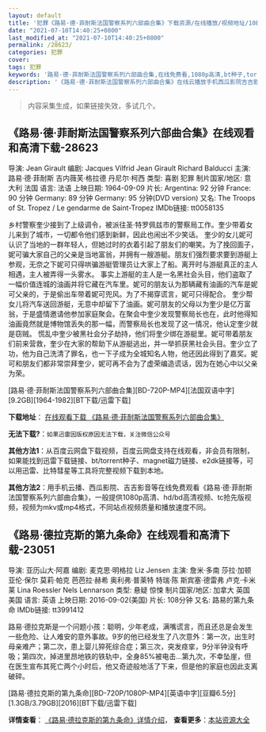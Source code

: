 ```yaml
---
layout: default
title: '犯罪《路易·德·菲耐斯法国警察系列六部曲合集》下载资源/在线播放/视频地址/1080p/高清/蓝光'
date: "2021-07-10T14:40:25+0800"
last_modified_at: "2021-07-10T14:40:25+0800"
permalink: /28623/
categories: 犯罪
cover:
tags: 犯罪
keywords: '路易·德·菲耐斯法国警察系列六部曲合集,在线免费看,1080p高清,bt种子,torrent,百度云盘,magnet,磁力链,迅雷下载资源'
description: '《路易·德·菲耐斯法国警察系列六部曲合集》在线云播放手机西瓜影院吉吉影音免费看，1080p高清bd/hd未删减完整版和tc抢先枪版，mkv/mp4格式，附带bt/torrent种子、magnet/磁力链、百度云盘、网盘资源迅雷下载链接'
---
```


>内容采集生成，如果链接失效，多试几个。


## 《路易·德·菲耐斯法国警察系列六部曲合集》在线观看和高清下载-28623

导演: Jean Girault 编剧: Jacques Vilfrid Jean Girault Richard Balducci 主演: 路易·德·菲耐斯 吉内薇芙·格拉德 丹尼尔·柯西 类型: 喜剧 犯罪 制片国家/地区: 意大利 法国 语言: 法语 上映日期: 1964-09-09 片长: Argentina: 92 分钟 France: 90 分钟 Germany: 89 分钟 Germany: 95 分钟(DVD version) 又名: The Troops of St. Tropez / Le gendarme de Saint-Tropez IMDb链接: tt0058135

乡村警察奎少接到了上级调令，被派往圣·特罗佩兹市的警察局工作。奎少带着女儿来到了城市，一切都令他们感到新鲜，因此也闹出不少笑话。 奎少的女儿妮可认识了当地的一群年轻人，但她过时的衣着引起了朋友们的嘲笑。为了挽回面子，妮可骗大家自己的父亲是当地富翁，并拥有一艘游艇。朋友们强烈要求要到游艇上参观，无奈之下妮可只得哄骗游艇管理员让大家上了船。离开时与游艇真正的主人相遇，主人被弄得一头雾水。 事实上游艇的主人是一名黑社会头目，他们盗取了一幅价值连城的油画并将它藏在汽车里。妮可的朋友认为那辆藏有油画的汽车是妮可父亲的，于是偷出车带着妮可兜风。为了不揭穿谎言，妮可只得配合。 奎少帮女儿将汽车送回游艇，无意中却留下了油画。妮可朋友的父母以为奎少是亿万富翁，于是盛情邀请他参加家庭聚会。在聚会中奎少发现警察局长也在，此时他得知油画竟然就是博物馆丢失的那一幅，而警察局长也发现了这一情况，他认定奎少就是窃贼。 慌乱中奎少被黑社会分子劫持，他们将奎少绑在游艇里。妮可带着朋友们前来营救，奎少在大家的帮助下从游艇逃出，并一举抓获黑社会头目。奎少立了功，他为自己洗清了罪名，也一下子成为全城知名人物，他还因此得到了嘉奖。妮可和朋友们都非常崇拜奎少，妮可再不会为了虚荣编造谎话，因为在她心中以父亲为荣。


[路易·德·菲耐斯法国警察系列六部曲合集][BD-720P-MP4][法国双语中字][9.2GB][1964-1982][BT下载/迅雷下载]

**下载地址**： [在线观看下载 《路易·德·菲耐斯法国警察系列六部曲合集》](https://www.btdx8.com/torrent/faguojingcha_1964_1982.html) 


**无法下载?**：`如果迅雷因版权原因无法下载，关注微信公众号 `

**其他方法1**：从百度云网盘下载视频，百度云网盘支持在线观看，非会员有限制，如果能找到迅雷下载链接、bt/torrent种子、magnet磁力链接、e2dk链接等，可以用迅雷、比特彗星等工具将完整视频下载到本地。

**其他方法2**：用手机云播、西瓜影院、吉吉影音等在线免费观看《路易·德·菲耐斯法国警察系列六部曲合集》，一般提供1080p高清、hd/bd高清视频、tc抢先版视频，视频为mkv或mp4格式，不同站点视频质量和播放速度不同。


## 《路易·德拉克斯的第九条命》在线观看和高清下载-23051

导演: 亚历山大·阿嘉 编剧: 麦克思·明格拉 Liz Jensen 主演: 詹米·多南 莎拉·加顿 亚伦·保尔 莫莉·帕克 芭芭拉·赫希 奥利弗·普莱特 特瑞·陈 斯宾塞·德雷弗 卢克·卡米莱 Lina Roessler Nels Lennarson 类型: 悬疑 惊悚 制片国家/地区: 加拿大 英国 美国 语言: 英语 上映日期: 2016-09-02(美国) 片长: 108分钟 又名: 路易的第九条命 IMDb链接: tt3991412

路易·德拉克斯是一个问题小孩：聪明，少年老成，满嘴谎言，而且还总是会发生一些危险、让人难安的意外事故。9岁的他已经发生了八次意外：第一次，出生时母亲难产；第二次，患上婴儿猝死综合症；第三次，突发痉挛，9分半钟没有呼吸；第四次，掉进里昂地铁的铁轨中，全身85%被电击…第九次，不幸坠崖，但在医生宣布其死亡两个小时后，他又奇迹般地活了下来，但是他的家庭也因此支离破碎。


[路易·德拉克斯的第九条命][BD-720P/1080P-MP4][英语中字][豆瓣6.5分][1.3GB/3.79GB][2016][BT下载/迅雷下载]

**详情查看**： [《路易·德拉克斯的第九条命》详情介绍](/movie/23051/)， **查看更多**：[本站资源大全](/movie/t/all/)

